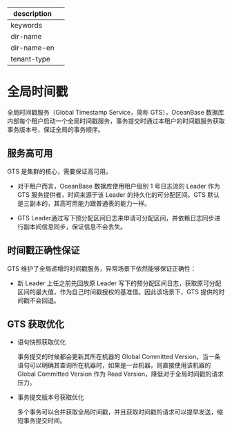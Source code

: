 |description||
|---|---|
|keywords||
|dir-name||
|dir-name-en||
|tenant-type||

# 全局时间戳

全局时间戳服务（Global Timestamp Service，简称 GTS），OceanBase 数据库内部每个租户启动一个全局时间戳服务，事务提交时通过本租户的时间戳服务获取事务版本号，保证全局的事务顺序。

## 服务高可用

GTS 是集群的核心，需要保证高可用。

* 对于租户而言，OceanBase 数据库使用租户级别 1 号日志流的 Leader 作为 GTS 服务提供者，时间来源于该 Leader 的持久化的可分配区间。GTS 默认是三副本的，其高可用能力跟普通表的能力一样。

* GTS Leader通过写下预分配区间日志来申请可分配区间，并依赖日志同步进行副本间信息同步，保证信息不会丢失。

## 时间戳正确性保证

GTS 维护了全局递增的时间戳服务，异常场景下依然能够保证正确性：

* 新 Leader 上任之前先回放原 Leader 写下的预分配区间日志，获取原可分配区间的最大值，作为自己时间戳授权的基准值。因此该场景下，GTS 提供的时间戳不会回退。
  
## GTS 获取优化

* 语句快照获取优化

  事务提交的时候都会更新其所在机器的 Global Committed Version，当一条语句可以明确其查询所在机器时，如果是一台机器，则直接使用该机器的 Global Committed Version 作为 Read Version，降低对于全局时间戳的请求压力。

* 事务提交版本号获取优化

  多个事务可以合并获取全局时间戳，并且获取时间戳的请求可以提早发送，缩短事务提交时间。